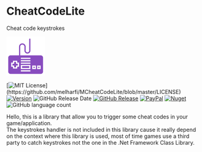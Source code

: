 # CheatCodeLite
Cheat code keystrokes<br>

<img src="logo.png" width="100">

[![MIT License](https://img.shields.io/apm/l/atomic-design-ui.svg?)](https://github.com/melharfi/MCheatCodeLite/blob/master/LICENSE)
[![Version](https://badge.fury.io/gh/tterb%2FHyde.svg)](https://github.com/melharfi/MCheatCodeLite)
![GitHub Release Date](https://img.shields.io/github/release-date/melharfi/CheatCodeLite?color=black)
[![GitHub Release](https://img.shields.io/github/v/release/melharfi/CheatCodeLite)](https://github.com/melharfi/CheatCodeLite/releases) 
[![PayPal](https://img.shields.io/badge/paypal-donate-yellow.svg)](https://www.paypal.com/cgi-bin/webscr?cmd=_s-xclick&hosted_button_id=VN92ND2CDMX92)
[![Nuget](https://img.shields.io/nuget/v/melharfi?color=red)](https://www.nuget.org/packages/MELHARFI/)
![GitHub language count](https://img.shields.io/github/languages/count/melharfi/CheatCodeLite?color=red)

Hello, this is a library that allow you to trigger some cheat codes in your game/application.<br>
The keystrokes handler is not included in this library cause it really depend on the context where this library is used, most of time games use a third party to catch keystrokes not the one in the .Net Framework Class Library.

